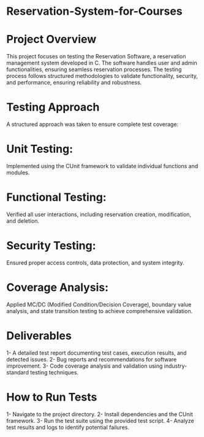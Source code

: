 # Reservation-System-for-Courses

# Project Overview

This project focuses on testing the Reservation Software, a reservation management system developed in C. The software handles user and admin functionalities, ensuring seamless reservation processes. The testing process follows structured methodologies to validate functionality, security, and performance, ensuring reliability and robustness.

# Testing Approach

A structured approach was taken to ensure complete test coverage:

# Unit Testing:

Implemented using the CUnit framework to validate individual functions and modules.

# Functional Testing:

Verified all user interactions, including reservation creation, modification, and deletion.

# Security Testing:

Ensured proper access controls, data protection, and system integrity.

# Coverage Analysis:

Applied MC/DC (Modified Condition/Decision Coverage), boundary value analysis, and state transition testing to achieve comprehensive validation.

# Deliverables

1- A detailed test report documenting test cases, execution results, and detected issues.
2- Bug reports and recommendations for software improvement.
3- Code coverage analysis and validation using industry-standard testing techniques.

# How to Run Tests
1- Navigate to the project directory.
2- Install dependencies and the CUnit framework.
3- Run the test suite using the provided test script.
4- Analyze test results and logs to identify potential failures.
